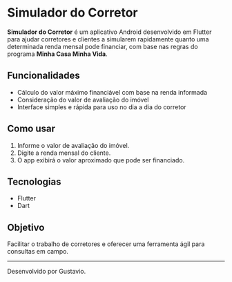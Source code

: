 # Simulador do Corretor

**Simulador do Corretor** é um aplicativo Android desenvolvido em Flutter para ajudar corretores e clientes a simularem rapidamente quanto uma determinada renda mensal pode financiar, com base nas regras do programa **Minha Casa Minha Vida**.

## Funcionalidades

- Cálculo do valor máximo financiável com base na renda informada
- Consideração do valor de avaliação do imóvel
- Interface simples e rápida para uso no dia a dia do corretor

## Como usar

1. Informe o valor de avaliação do imóvel.
2. Digite a renda mensal do cliente.
3. O app exibirá o valor aproximado que pode ser financiado.

## Tecnologias

- Flutter
- Dart

## Objetivo

Facilitar o trabalho de corretores e oferecer uma ferramenta ágil para consultas em campo.

---

Desenvolvido por Gustavio.
